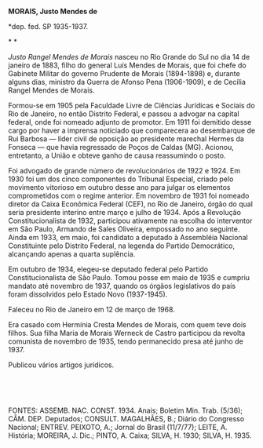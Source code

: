 **MORAIS, Justo Mendes de**

\*dep. fed. SP 1935-1937.

* *

*Justo Rangel Mendes de Morais* nasceu no Rio Grande do Sul no dia 14 de
janeiro de 1883, filho do general Luís Mendes de Morais, que foi chefe
do Gabinete Militar do governo Prudente de Morais (1894-1898) e, durante
alguns dias, ministro da Guerra de Afonso Pena (1906-1909), e de Cecília
Rangel Mendes de Morais.

Formou-se em 1905 pela Faculdade Livre de Ciências Jurídicas e Sociais
do Rio de Janeiro, no então Distrito Federal, e passou a advogar na
capital federal, onde foi nomeado adjunto de promotor. Em 1911 foi
demitido desse cargo por haver a imprensa noticiado que comparecera ao
desembarque de Rui Barbosa — líder civil de oposição ao presidente
marechal Hermes da Fonseca — que havia regressado de Poços de Caldas
(MG). Acionou, entretanto, a União e obteve ganho de causa reassumindo o
posto.

Foi advogado de grande número de revolucionários de 1922 e 1924. Em 1930
foi um dos cinco componentes do Tribunal Especial, criado pelo movimento
vitorioso em outubro desse ano para julgar os elementos comprometidos
com o regime anterior. Em novembro de 1931 foi nomeado diretor da Caixa
Econômica Federal (CEF), no Rio de Janeiro, órgão do qual seria
presidente interino entre março e julho de 1934. Após a Revolução
Constitucionalista de 1932, participou ativamente na escolha do
interventor em São Paulo, Armando de Sales Oliveira, empossado no ano
seguinte. Ainda em 1933, em maio, foi candidato a deputado à Assembléia
Nacional Constituinte pelo Distrito Federal, na legenda do Partido
Democrático, alcançando apenas a quarta suplência.

Em outubro de 1934, elegeu-se deputado federal pelo Partido
Constitucionalista de São Paulo. Tomou posse em maio de 1935 e cumpriu
mandato até novembro de 1937, quando os órgãos legislativos do país
foram dissolvidos pelo Estado Novo (1937-1945).

Faleceu no Rio de Janeiro em 12 de março de 1968.

Era casado com Hermínia Cresta Mendes de Morais, com quem teve dois
filhos. Sua filha Maria de Morais Werneck de Castro participou da
revolta comunista de novembro de 1935, tendo permanecido presa até junho
de 1937.

Publicou vários artigos jurídicos.

 

 

FONTES: ASSEMB. NAC. CONST. 1934. Anais; Boletim Min. Trab. (5/36); CÂM.
DEP. Deputados; CONSULT. MAGALHÃES, B.; Diário do Congresso Nacional;
ENTREV. PEIXOTO, A.; Jornal do Brasil (11/7/77); LEITE, A. História;
MOREIRA, J. Dic.; PINTO, A. Caixa; SILVA, H. 1930; SILVA, H. 1935.

 
